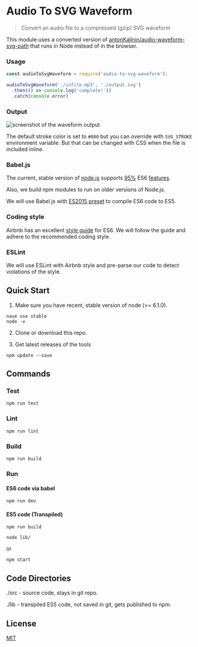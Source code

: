 # Audio To SVG Waveform

> Convert an audio file to a compressed (gzip) SVG waveform

This module uses a converted version of [antonKalinin/audio-waveform-svg-path](https://github.com/antonKalinin/audio-waveform-svg-path) that runs in Node instead of in the browser.

### Usage

```js
const audioToSvgWaveform = require('audio-to-svg-waveform');

audioToSvgWaveform('./infile.mp3', './output.svg')
  .then(() => console.log('complete!'))
  .catch(console.error)
```

### Output

![screenshot of the waveform output](/screenshot.png)

The default stroke color is set to `#000` but you can override with `SVG_STROKE` environment variable. But that can be changed with CSS when the file is included inline.

### Babel.js

The current, stable version of [node.js](https://github.com/nodejs/node/blob/master/doc/changelogs/CHANGELOG_V6.md#6.3.1) supports [95%](http://node.green/) ES6 [features](https://github.com/lukehoban/es6features). 

Also, we build npm modules to run on older versions of Node.js.

We will use Babel.js with [ES2015 preset](http://babeljs.io/docs/plugins/preset-es2015/) to compile ES6 code to ES5.

### Coding style

Airbnb has an excellent [style guide](https://github.com/airbnb/javascript) for ES6. We will follow the guide and adhere to the recommended coding style.

### ESLint

We will use ESLint with Airbnb style and pre-parse our code to detect violations of the style.

 
## Quick Start
1. Make sure you have recent, stable version of node (>= 6.1.0).

```
nave use stable
node -v
```
2. Clone or download this repo.

3. Get latest releases of the tools

```
npm update --save
```

## Commands
### Test
```
npm run test
```

### Lint
```
npm run lint
```

### Build
```
npm run build
```

### Run
#### ES6 code via babel
```
npm run dev
```

#### ES5 code (Transpiled)
```
npm run build

node lib/
```
or
```
npm start
```

## Code Directories

./src - source code, stays in git repo.

./lib - transpiled ES5 code, not saved in git, gets published to npm.

## License

  [MIT](LICENSE)
